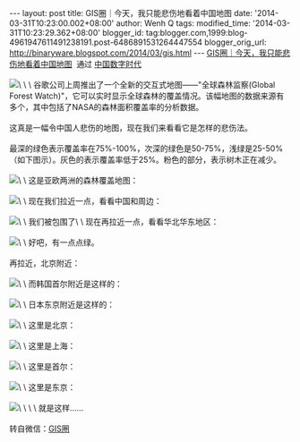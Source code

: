 --- layout: post title: GIS圈｜今天，我只能悲伤地看着中国地图 date:
'2014-03-31T10:23:00.002+08:00' author: Wenh Q tags: modified\_time:
'2014-03-31T10:23:29.362+08:00' blogger\_id:
tag:blogger.com,1999:blog-4961947611491238191.post-6486891531264447554
blogger\_orig\_url: http://binaryware.blogspot.com/2014/03/gis.html ---
[GIS圈｜今天，我只能悲伤地看着中国地图](http://feedproxy.google.com/~r/chinadigitaltimes/IyPt/~3/iLzfktKPjCE/)  通过
[中国数字时代](http://chinadigitaltimes.net/chinese)\
\
![](https://images-blogger-opensocial.googleusercontent.com/gadgets/proxy?url=http%3A%2F%2Fmmbiz.qpic.cn%2Fmmbiz%2FtsPgjl8wGpZ3TJakTaTHia4nYLvxmeovyb1qIqdIaUU54zh95ICWHLiaoKTOLGPEP6tXEmUOnyck5VZAaibeUBa1g%2F0&container=blogger&gadget=a&rewriteMime=image%2F*)\
\
\
谷歌公司上周推出了一个全新的交互式地图——"全球森林监察(Global Forest
Watch)"，它可以实时显示全球森林的覆盖情况。该幅地图的数据来源有多个，其中包括了NASA的森林面积覆盖率的分析数据。\
\
这真是一幅令中国人悲伤的地图，现在我们来看看它是怎样的悲伤法。\
\
最深的绿色表示覆盖率在75%-100%，次深的绿色是50-75%，浅绿是25-50%（如下图示）。灰色的表示覆盖率低于25%。粉色的部分，表示树木正在减少。\
\
![](https://images-blogger-opensocial.googleusercontent.com/gadgets/proxy?url=http%3A%2F%2Fmmbiz.qpic.cn%2Fmmbiz%2FtsPgjl8wGpZ3TJakTaTHia4nYLvxmeovyDgzQLGiazNCibpJ6ibB83l8WtdTq3EicUS11zRptdOibibAc4L7rUmrkru7A%2F0&container=blogger&gadget=a&rewriteMime=image%2F*)\
\
这是亚欧两洲的森林覆盖地图：\
\
![](https://images-blogger-opensocial.googleusercontent.com/gadgets/proxy?url=http%3A%2F%2Fmmbiz.qpic.cn%2Fmmbiz%2FtsPgjl8wGpZ3TJakTaTHia4nYLvxmeovyZ9e24TzUJdadrEHicXVFA4cxIKVmvxiaJtkKcibEJCWZwFXhX6oS9Tib0w%2F0&container=blogger&gadget=a&rewriteMime=image%2F*)\
\
现在我们拉近一点，看看中国和周边：\
\
![](https://images-blogger-opensocial.googleusercontent.com/gadgets/proxy?url=http%3A%2F%2Fmmbiz.qpic.cn%2Fmmbiz%2FtsPgjl8wGpZ3TJakTaTHia4nYLvxmeovyb1qIqdIaUU54zh95ICWHLiaoKTOLGPEP6tXEmUOnyck5VZAaibeUBa1g%2F0&container=blogger&gadget=a&rewriteMime=image%2F*)\
\
我们被包围了\
\
现在再拉近一点，看看华北华东地区：\
\
![](https://images-blogger-opensocial.googleusercontent.com/gadgets/proxy?url=http%3A%2F%2Fmmbiz.qpic.cn%2Fmmbiz%2FtsPgjl8wGpZ3TJakTaTHia4nYLvxmeovywSVS7nbOiacPuxkc9W8zLqoLM54vNOiaqnoMU0fjsQ65U1AAR5YHVAYA%2F0&container=blogger&gadget=a&rewriteMime=image%2F*)\
\
好吧，有一点点绿。\
\
再拉近，北京附近：\
\
![](https://images-blogger-opensocial.googleusercontent.com/gadgets/proxy?url=http%3A%2F%2Fmmbiz.qpic.cn%2Fmmbiz%2FtsPgjl8wGpZ3TJakTaTHia4nYLvxmeovyPyYaDwT9vqia9DCBPYsWRpEmGsh4k9A17gsWwib0upY6UsQib7EKVps4A%2F0&container=blogger&gadget=a&rewriteMime=image%2F*)\
\
而韩国首尔附近是这样的：\
\
![](https://images-blogger-opensocial.googleusercontent.com/gadgets/proxy?url=http%3A%2F%2Fmmbiz.qpic.cn%2Fmmbiz%2FtsPgjl8wGpZ3TJakTaTHia4nYLvxmeovyIL0sPIFjABYIr2I5cD7D9VNMJkT51CgLzB8LItLqEkRsrOPib6euL6A%2F0&container=blogger&gadget=a&rewriteMime=image%2F*)\
\
日本东京附近是这样的：\
\
![](https://images-blogger-opensocial.googleusercontent.com/gadgets/proxy?url=http%3A%2F%2Fmmbiz.qpic.cn%2Fmmbiz%2FtsPgjl8wGpZ3TJakTaTHia4nYLvxmeovyQ0qDlULzqZ0kSG1wtFyCK0l5QC5ibMGVsUz1ZibcWSDbicrPIGiavDn7BQ%2F0&container=blogger&gadget=a&rewriteMime=image%2F*)\
\
这里是北京：\
\
![](https://images-blogger-opensocial.googleusercontent.com/gadgets/proxy?url=http%3A%2F%2Fmmbiz.qpic.cn%2Fmmbiz%2FtsPgjl8wGpZ3TJakTaTHia4nYLvxmeovy1Zle24E13TRiaicNw3ibINicDDicA4dmicibGjiaQuJwdTjWxbaKcnayrZpibRA%2F0&container=blogger&gadget=a&rewriteMime=image%2F*)\
\
这里是上海：\
\
![](https://images-blogger-opensocial.googleusercontent.com/gadgets/proxy?url=http%3A%2F%2Fmmbiz.qpic.cn%2Fmmbiz%2FtsPgjl8wGpZ3TJakTaTHia4nYLvxmeovygUPbA4uoMMgH3OdTqFRdMfphvZPNQSiaD7liaqfRssulD9bqCm4cQ3Hw%2F0&container=blogger&gadget=a&rewriteMime=image%2F*)\
\
这里是首尔：\
\
![](https://images-blogger-opensocial.googleusercontent.com/gadgets/proxy?url=http%3A%2F%2Fmmbiz.qpic.cn%2Fmmbiz%2FtsPgjl8wGpZ3TJakTaTHia4nYLvxmeovyX1CCIcEzficgUFIcv0yuI9a2OwDUPR5FjMCmulgW7fC4L1YSNdDn9Pw%2F0&container=blogger&gadget=a&rewriteMime=image%2F*)\
\
这里是东京：\
\
![](https://images-blogger-opensocial.googleusercontent.com/gadgets/proxy?url=http%3A%2F%2Fmmbiz.qpic.cn%2Fmmbiz%2FtsPgjl8wGpZ3TJakTaTHia4nYLvxmeovy32aVORsRwn4qUsl3iandnyJNyFU4rIYOODeQtHVokPlShscMLBEszwQ%2F0&container=blogger&gadget=a&rewriteMime=image%2F*)\
\
 \
\
就是这样……\
\
转自微信：[GIS圈](http://mp.weixin.qq.com/s?__biz=MzA4NTMxNjExMA==&mid=200082713&idx=3&sn=eabf7912637aec4e29af3641834392ee&scene=2&from=timeline&isappinstalled=0&uin=NjUwNjg5NjI0)
